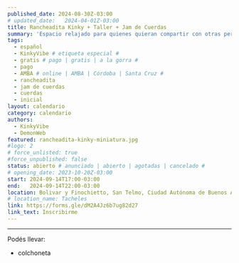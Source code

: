 ```yaml
---
published_date: 2024-08-30Z-03:00
# updated_date:   2024-04-01Z-03:00
title: Rancheadita Kinky + Taller + Jam de Cuerdas
summary: 'Espacio relajado para quienes quieran compartir con otras personas kinkies y queer/lgtb. Nos juntamos a conocernos, charlar, comer, y atar.'
tags:
  - español
  - KinkyVibe # etiqueta especial #
  - gratis # pago | gratis | a la gorra #
  - pago
  - AMBA # online | AMBA | Córdoba | Santa Cruz #
  - rancheadita
  - jam de cuerdas
  - cuerdas
  - inicial
layout: calendario
category: calendario
authors:
  - KinkyVibe
  - DemonWeb
featured: rancheadita-kinky-miniatura.jpg
#logo: 2
# force_unlisted: true
#force_unpublished: false
status: abierto # anunciado | abierto | agotadas | cancelado #
# opening_date: 2023-10-20Z-03:00
start: 2024-09-14T17:00-03:00
end:   2024-09-14T22:00-03:00
location: Bolivar y Finochietto, San Telmo, Ciudad Autónoma de Buenos Aires
# location_name: Tacheles
link: https://forms.gle/dM2A4Jz6b7ug82d27
link_text: Inscribirme
---
```


<!-- ## 18:30 - 21:30 **Rancheadita Kinky**
Un espacio para conocer y charlar con personas que tienen prácticas BDSM/kinky o viven identidades aledañas. ¡Podés venir a comer algo y conocerte con otres pervertides! ❤️

Actividad gratuita

## 18:30 - 20:00 **Mini taller de seguridad en shibari y primera atadura**
Previo a la jam ofrecemos los conocimientos mínimos para poder cuidarnos, saber un poco más sobre seguridad en cuerdas y sobre nuestros cuerpos.
  
Además, vamos a mostrar como se hace una atadura simple de shibari para que puedas practicar durante la jam. No es necesario tener conocimientos previos ni tener cuerdas.

Da el taller @DemonWeb y modela @Gorro_Rojo

Valor: $4.000

## 18:30 - 21:30 **Jam de Cuerdas** 
Un espacio para tener tus prácticas de shibari entre compañeres kinkies y cuir-lgttbiq! Aprender, jugar, intercambiar y charlar mucho ❤️

Va a haber anillas para suspensión, monitores y materiales de cuidado y seguridad.

Valor: $4.000 -->

---

<!-- Va a estar [Luzi](https://www.instagram.com/manos.magicas.luzi/) alimentándonos vendiendo cositas muy ricas veganas 🔥 -->

Podés llevar:
<!-- - anillos/mosquetones para suspensión -->
- colchoneta
<!-- - cuerdas estructurales o cintas para llegar al punto -->
<!-- - repelente -->
<!-- - agua -->

<!-- La actividad es gratuita, pasaremos gorra para bancar la organización.  -->